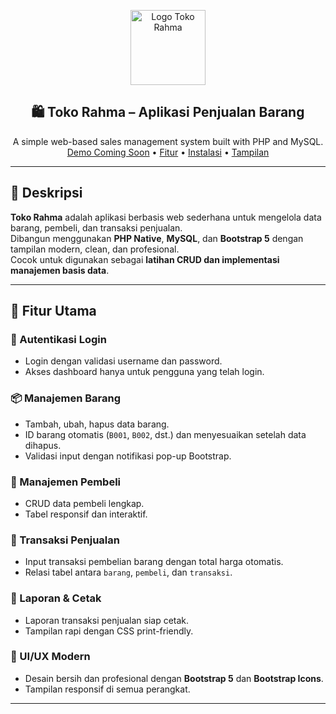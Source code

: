 <!-- PROJECT LOGO -->
<p align="center">
  <img src="image/logo.png" alt="Logo Toko Rahma" width="120">
</p>

<h2 align="center">🛍️ Toko Rahma – Aplikasi Penjualan Barang</h2>

<p align="center">
  A simple web-based sales management system built with PHP and MySQL.  
  <br>
  <a href="#">Demo Coming Soon</a> •
  <a href="#-fitur-utama">Fitur</a> •
  <a href="#️-cara-menjalankan">Instalasi</a> •
  <a href="#-tangkapan-layar">Tampilan</a>
</p>

---

## 📖 Deskripsi

**Toko Rahma** adalah aplikasi berbasis web sederhana untuk mengelola data barang, pembeli, dan transaksi penjualan.  
Dibangun menggunakan **PHP Native**, **MySQL**, dan **Bootstrap 5** dengan tampilan modern, clean, dan profesional.  
Cocok untuk digunakan sebagai **latihan CRUD dan implementasi manajemen basis data**.

---

## 🚀 Fitur Utama

### 🔐 Autentikasi Login
- Login dengan validasi username dan password.  
- Akses dashboard hanya untuk pengguna yang telah login.

### 📦 Manajemen Barang
- Tambah, ubah, hapus data barang.
- ID barang otomatis (`B001`, `B002`, dst.) dan menyesuaikan setelah data dihapus.
- Validasi input dengan notifikasi pop-up Bootstrap.

### 👥 Manajemen Pembeli
- CRUD data pembeli lengkap.  
- Tabel responsif dan interaktif.

### 💸 Transaksi Penjualan
- Input transaksi pembelian barang dengan total harga otomatis.
- Relasi tabel antara `barang`, `pembeli`, dan `transaksi`.

### 📄 Laporan & Cetak
- Laporan transaksi penjualan siap cetak.  
- Tampilan rapi dengan CSS print-friendly.

### 💅 UI/UX Modern
- Desain bersih dan profesional dengan **Bootstrap 5** dan **Bootstrap Icons**.  
- Tampilan responsif di semua perangkat.

---
